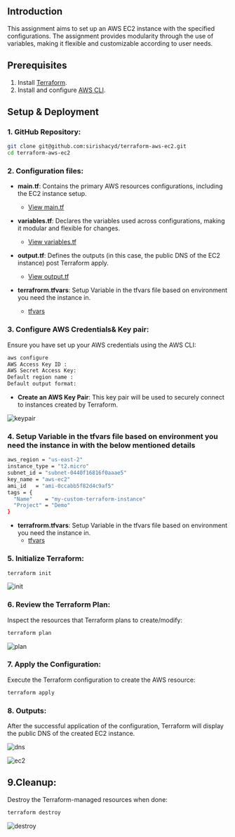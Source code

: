 ## Introduction

This  assignment aims to set up an AWS EC2 instance with the specified configurations. The assignment provides modularity through the use of variables, making it flexible and customizable according to user needs.

## Prerequisites

1. Install [Terraform](https://learn.hashicorp.com/tutorials/terraform/install-cli).
2. Install and configure [AWS CLI](https://aws.amazon.com/cli/).

## Setup & Deployment

### 1. GitHub Repository:

```bash
git clone git@github.com:sirishacyd/terraform-aws-ec2.git
cd terraform-aws-ec2
```
### 2. Configuration files:

- **main.tf**: Contains the primary AWS resources configurations, including the EC2 instance setup.
  - [View main.tf](https://github.com/sirishacyd/terraform-aws-ec2/blob/main/main.tf)
  
- **variables.tf**: Declares the variables used across configurations, making it modular and flexible for changes.
  - [View variables.tf](https://github.com/sirishacyd/terraform-aws-ec2/blob/main/variables.tf)

- **output.tf**: Defines the outputs (in this case, the public DNS of the EC2 instance) post Terraform apply.
  - [View output.tf](https://github.com/sirishacyd/terraform-aws-ec2/blob/main/output.tf)

- **terrafrorm.tfvars**: Setup Variable in the tfvars file based on environment you need the instance in.
  - [tfvars](https://github.com/sirishacyd/terraform-aws-ec2/blob/main/terraform.tfvars)

### 3. Configure AWS Credentials& Key pair:

Ensure you have set up your AWS credentials using the AWS CLI:

```bash
aws configure
AWS Access Key ID : 
AWS Secret Access Key: 
Default region name : 
Default output format:
```

- **Create an AWS Key Pair**:
This key pair will be used to securely connect to instances created by Terraform.

![keypair](screenshots/keypair.png)

### 4. Setup Variable in the tfvars file based on environment you need the instance in with the below mentioned details


```bash
aws_region = "us-east-2"
instance_type = "t2.micro"
subnet_id = "subnet-0440f16816f0aaae5"
key_name = "aws-ec2"
ami_id   = "ami-0ccabb5f82d4c9af5"
tags = {
  "Name"    = "my-custom-terraform-instance"
  "Project" = "Demo"
}
```
- **terrafrorm.tfvars**: Setup Variable in the tfvars file based on environment you need the instance in.
  - [tfvars](https://github.com/sirishacyd/terraform-aws-ec2/blob/main/terraform.tfvars)
  
### 5. Initialize Terraform:

```bash
terraform init
```
![init](screenshots/init.png)
  
### 6. Review the Terraform Plan:

Inspect the resources that Terraform plans to create/modify:

```bash
terraform plan
```
 ![plan](screenshots/plan.png)
 
### 7. Apply the Configuration:

Execute the Terraform configuration to create the AWS resource:

```bash
terraform apply
```
 
### 8. Outputs:

After the successful application of the configuration, Terraform will display the public DNS of the created EC2 instance.

![dns](screenshots/dns.png)

![ec2](screenshots/ec2.png)

## 9.Cleanup:

Destroy the Terraform-managed resources when done:

```bash
terraform destroy
```

![destroy](screenshots/destroy.png)
